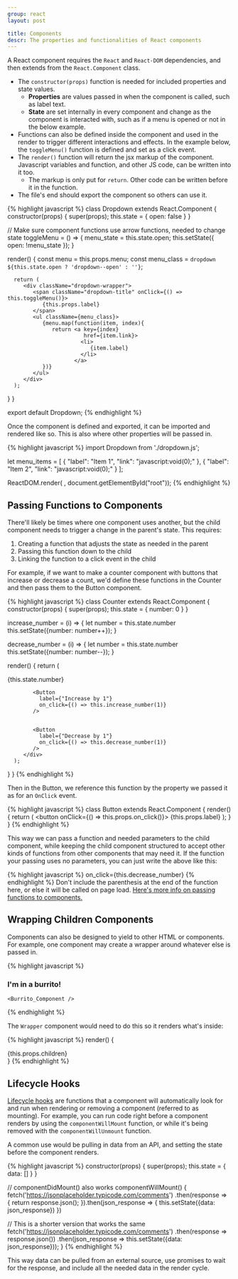 ```yaml
---
group: react
layout: post

title: Components
descr: The properties and functionalities of React components
---
```


A React component requires the `React` and `React-DOM` dependencies, and then extends from the `React.Component` class.

* The `constructor(props)` function is needed for included properties and state values.
    - **Properties** are values passed in when the component is called, such as label text.
    - **State** are set internally in every component and change as the component is interacted with, such as if a menu is opened or not in the below example.
* Functions can also be defined inside the component and used in the render to trigger different interactions and effects. In the example below, the `toggleMenu()` function is defined and set as a click event.
* The `render()` function will return the jsx markup of the component. Javascript variables and function, and other JS code, can be written into it too.
    - The markup is only put for `return`. Other code can be written before it in the function.
* The file's end should export the component so others can use it.

{% highlight javascript %}
class Dropdown extends React.Component {
   constructor(props) {
      super(props);
      this.state = {
         open: false
      }
   }

   // Make sure component functions use arrow functions, needed to change state
   toggleMenu = () => {
      menu_state = this.state.open;
      this.setState({
        open: !menu_state
      });
   }

   render() {
      const menu = this.props.menu;
      const menu_class = `dropdown ${this.state.open ? 'dropdown--open' : ''}`;

      return (
         <div className="dropdown-wrapper">
            <span className="dropdown-title" onClick={() => this.toggleMenu()}>
               {this.props.label}
            </span>
            <ul className={menu_class}>
               {menu.map(function(item, index){
                  return <a key={index}
                            href={item.link}>
                           <li>
                              {item.label}
                           </li>
                         </a>
               })}
            </ul>
         </div>
      );
   }
}

export default Dropdown;
{% endhighlight %}

Once the component is defined and exported, it can be imported and rendered like so. This is also where other properties will be passed in.

{% highlight javascript %}
import Dropdown from './dropdown.js';

let menu_items = [
  {
    "label": "Item 1",
    "link": "javascript:void(0);"
  }, {
    "label": "Item 2",
    "link": "javascript:void(0);"
  }
];

ReactDOM.render(
  <Dropdown
    label="Dropdown"
    menu={menu_items}
  />,
  document.getElementById("root"));
{% endhighlight %}

## Passing Functions to Components

There'll likely be times where one component uses another, but the child component needs to trigger a change in the parent's state. This requires:

1. Creating a function that adjusts the state as needed in the parent
2. Passing this function down to the child
3. Linking the function to a click event in the child

For example, if we want to make a counter component with buttons that increase or decrease a count, we'd define these functions in the Counter and then pass them to the Button component.

{% highlight javascript %}
class Counter extends React.Component {
   constructor(props) {
      super(props);
      this.state = {
         number: 0
      }
   }

   increase_number = (i) => {
     let number = this.state.number
     this.setState({number: number++});
   }

   decrease_number = (i) => {
     let number = this.state.number
     this.setState({number: number--});
   }

   render() {
      return (
         <div>
            <p>{this.state.number}</p>

            <Button
              label={"Increase by 1"}
              on_click={() => this.increase_number(1)}
            />


            <Button
              label={"Decrease by 1"}
              on_click={() => this.decrease_number(1)}
            />
         </div>
      );
   }
}
{% endhighlight %}

Then in the Button, we reference this function by the property we passed it as for an `OnClick` event.

{% highlight javascript %}
class Button extends React.Component {
   render() {
      return (
         <button onClick={() => this.props.on_click()}>
           {this.props.label}
         </button>
      );
   }
}
{% endhighlight %}

This way we can pass a function and needed parameters to the child component, while keeping the child component structured to accept other kinds of functions from other components that may need it. If the function your passing uses no parameters, you can just write the above like this:

{% highlight javascript %}
on_click={this.decrease_number}
{% endhighlight %}
Don't include the parenthesis at the end of the function here, or else it will be called on page load. [Here's more info on passing functions to components.](https://reactjs.org/docs/faq-functions.html)

## Wrapping Children Components

Components can also be designed to yield to other HTML or components. For example, one component may create a wrapper around whatever else is passed in.

{% highlight javascript %}
<Wrapper>
    <h3>
      I'm in a burrito!
    </h3>

    <Burrito_Component />
</Wrapper>
{% endhighlight %}

The `Wrapper` component would need to do this so it renders what's inside:

{% highlight javascript %}
render() {
    <div class="wrapper-class">
        {this.props.children}
    </div>
}
{% endhighlight %}

## Lifecycle Hooks

[Lifecycle hooks](
https://reactjs.org/docs/react-component.html#the-component-lifecycle) are functions that a component will automatically look for and run when rendering or removing a component (referred to as mounting). For example, you can run code right before a component renders by using the `componentWillMount` function, or while it's being removed with the `componentWillUnmount` function.

A common use would be pulling in data from an API, and setting the state before the component renders.

{% highlight javascript %}
constructor(props) {
  super(props);
  this.state = {
     data: []
  }
}

// componentDidMount() also works
componentWillMount() {
  fetch('https://jsonplaceholder.typicode.com/comments')
    .then(response => {
      return response.json();
    }).then(json_response => {
      this.setState({data: json_response})
    })

  // This is a shorter version that works the same
  fetch('https://jsonplaceholder.typicode.com/comments')
    .then(response => response.json())
    .then(json_response => this.setState({data: json_response}));
}
{% endhighlight %}

This way data can be pulled from an external source, use promises to wait for the response, and include all the needed data in the render cycle.
